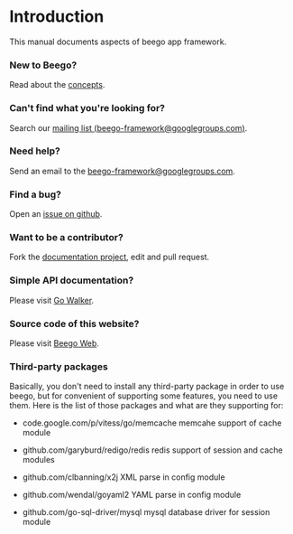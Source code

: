 # Introduction

This manual documents aspects of beego app framework.

### New to Beego? 

Read about the [concepts](/docs/Overview_Concepts).

### Can't find what you're looking for? 

Search our [mailing list (beego-framework@googlegroups.com)](https://groups.google.com/forum/#!forum/beego-framework).

### Need help? 

Send an email to the [beego-framework@googlegroups.com](mailto:beego-framework@googlegroups.com).

### Find a bug? 

Open an [issue on github](https://github.com/astaxie/beego/issues).

### Want to be a contributor?

Fork the [documentation project](https://github.com/beego/beedoc), edit and pull request.

### Simple API documentation?

Please visit [Go Walker](http://gowalker.org/github.com/astaxie/beego).

### Source code of this website?

Please visit [Beego Web](https://github.com/beego/beeweb).

### Third-party packages

Basically, you don't need to install any third-party package in order to use beego, but for convenient of supporting some features, you need to use them. Here is the list of those packages and what are they supporting for:

- code.google.com/p/vitess/go/memcache memcahe support of cache module

- github.com/garyburd/redigo/redis redis support of session and cache modules

- github.com/clbanning/x2j XML parse in config module

- github.com/wendal/goyaml2 YAML parse in config module

- github.com/go-sql-driver/mysql mysql database driver for session module
